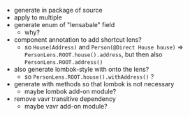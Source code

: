 - generate in package of source
- apply to multiple
- generate enum of "lensabale" field
    - why?
- component annotation to add shortcut lens?
    - so `House(Address)` and `Person(@Direct House house)` => `PersonLens.ROOT.house().address`, but then also `PersonLens.ROOT.address()`
- also generate lombok-style with onto the lens?
    - so `PersonLens.ROOT.house().withAddress()` ?
- generate with methods so that lombok is not necessary
  - maybe lombok add-on module?
- remove vavr transitive dependency
  - maybe vavr add-on module?
